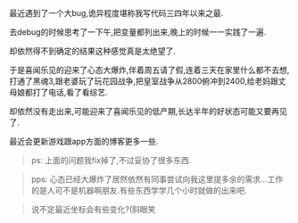 最近遇到了一个大bug,诡异程度堪称我写代码三四年以来之最. 

去debug的时候思考了一下午,把变量都列出来,晚上的时候一一实践了一遍.

却依然得不到确定的结果这种感觉真是太绝望了. 

于是喜闻乐见的迎来了心态大爆炸,伴着周五请了假,连着三天在家里什么都不去想,打通了黑魂3,跟老婆玩了玩花园战争,把皇室战争从2800俯冲到2400,给老妈跟丈母娘都打了电话,看了看综艺. 

却依然没有走出来,可能迎来了喜闻乐见的低产期,长达半年的好状态可能又要再见了. 

最近会更新游戏跟app方面的博客更多一些. 

> ps: 上面的问题我fix掉了,不过妥协了很多东西. 

> pps: 心态已经大爆炸了居然依然有同事尝试向我这里提多余的需求...工作的是人可不是机器啊朋友.有些东西学学几个小时就做的出来吧. 

> 说不定最近坐标会有些变化?(斜眼笑
